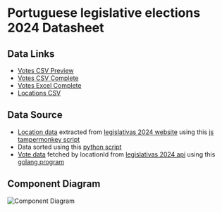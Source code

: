 # Portuguese legislative elections 2024 Datasheet

## Data Links
 - [Votes CSV Preview](https://github.com/jtomaspm/legislativas2024/blob/main/data/votesPreview.csv)
 - [Votes CSV Complete](https://github.com/jtomaspm/legislativas2024/blob/main/data/votes.csv)
 - [Votes Excel Complete](https://github.com/jtomaspm/legislativas2024/blob/main/data/votes.xlsx)
 - [Locations CSV](https://github.com/jtomaspm/legislativas2024/blob/main/data/locations.csv)

## Data Source

 - [Location data](https://github.com/jtomaspm/legislativas2024/blob/main/data/locations.csv) extracted from [legislativas 2024 website](https://www.legislativas2024.mai.gov.pt/resultados/territorio-nacional?local=LOCAL-500000) using this [js tampermonkey script](https://github.com/jtomaspm/legislativas2024/blob/main/scripts/fetchLocations.js)
 - Data sorted using this [python script](https://github.com/jtomaspm/legislativas2024/blob/main/scripts/sortLocations.py)
 - [Vote data](https://github.com/jtomaspm/legislativas2024/blob/main/data/votesPreview.csv) fetched by locationId from [legislativas 2024 api](https://www.legislativas2024.mai.gov.pt/frontend/data/TerritoryResults?territoryKey=LOCAL-500000&electionId=AR) using this [golang program](https://github.com/jtomaspm/legislativas2024/blob/main/votes/main.go)

## Component Diagram

![Component Diagram]()